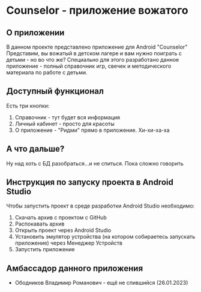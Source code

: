 # Counselor - приложение вожатого
## О приложении
В данном проекте представлено приложение для Android "Counselor"
Представим, вы вожатый в детском лагере и вам нужно поиграть с детьми - но во что же? Специально для этого разработано данное приложение - полный справочник игр, свечек и методического материала по работе с детьми.
## Доступный функционал
Есть три кнопки:
1. Справочник - тут будет вся информация
2. Личный кабинет - просто для красоты
3. О приложение - "Ридми" прямо в приложение. Хи-хи-ха-ха

## А что дальше?
Ну над хоть с БД разобраться...и не спиться. Пока сложно говорить
## Инструкция по запуску проекта в Android Studio
Чтобы запустить проект в среде разработки Android Studio необходимо:
1. Скачать архив с проектом с GitHub
2. Распокавать архив
3. Открыть проект через Android Studio
4. Установить эмулятор устройства (на котором собираетесь запускать приложение) через Менеджер Устройств
5. Запустить приложение

## Амбассадор данного приложения  
- Ободников Владимир Романович - ещё не спившийся (26.01.2023)

